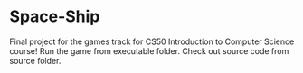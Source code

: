 # Space-Ship
Final project for the games track for CS50 Introduction to Computer Science course!
Run the game from executable folder. Check out source code from source folder.
